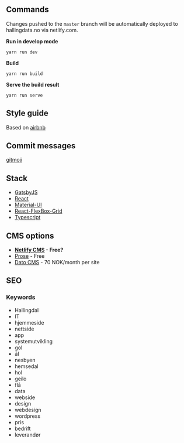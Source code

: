 ## Commands

Changes pushed to the `master` branch will be automatically deployed to hallingdata.no via netlify.com.

**Run in develop mode**

    yarn run dev

**Build**

    yarn run build

**Serve the build result**

    yarn run serve

## Style guide
Based on [airbnb](https://github.com/airbnb/javascript/tree/master/react)

## Commit messages

[gitmoji](https://gitmoji.carloscuesta.me/)

## Stack
* [GatsbyJS](https://www.gatsbyjs.org/)
* [React](https://reactjs.org)
* [Material-UI](http://www.material-ui.com)
* [React-FlexBox-Grid](http://roylee0704.github.io/react-flexbox-grid/)
* [Typescript](https://www.typescriptlang.org/)

## CMS options
* **[Netlify CMS](https://github.com/netlify/netlify-cms/blob/master/docs/quick-start.md) - Free?**
* [Prose](http://prose.io/) - Free
* [Dato CMS](https://www.datocms.com/) - 70 NOK/month per site

## SEO
### Keywords
- Hallingdal
- IT
- hjemmeside
- nettside
- app
- systemutvikling
- gol
- ål
- nesbyen
- hemsedal
- hol
- geilo
- flå
- data
- webside
- design
- webdesign
- wordpress
- pris
- bedrift
- leverandør
